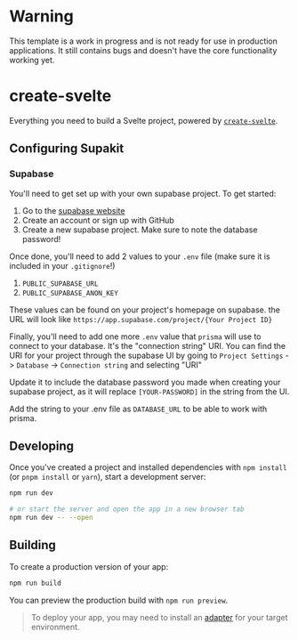 # Warning

This template is a work in progress and is not ready for use in production applications. It still contains bugs and doesn't have the core functionality working yet.

# create-svelte

Everything you need to build a Svelte project, powered by [`create-svelte`](https://github.com/sveltejs/kit/tree/master/packages/create-svelte).

## Configuring Supakit

### Supabase

You'll need to get set up with your own supabase project. To get started:

1. Go to the [supabase website](https://supabase.com/)
2. Create an account or sign up with GitHub
3. Create a new supabase project. Make sure to note the database password!

Once done, you'll need to add 2 values to your `.env` file (make sure it is included in your `.gitignore`!)

1. `PUBLIC_SUPABASE_URL`
2. `PUBLIC_SUPABASE_ANON_KEY`

These values can be found on your project's homepage on supabase. the URL will look like `https://app.supabase.com/project/{Your Project ID}`

Finally, you'll need to add one more `.env` value that `prisma` will use to connect to your database. It's the "connection string" URI.
You can find the URI for your project through the supabase UI by going to `Project Settings` -> `Database` -> `Connection string` and selecting "URI"

Update it to include the database password you made when creating your supabase project, as it will replace `[YOUR-PASSWORD]` in the string from the UI.

Add the string to your .env file as `DATABASE_URL` to be able to work with prisma.

## Developing

Once you've created a project and installed dependencies with `npm install` (or `pnpm install` or `yarn`), start a development server:

```bash
npm run dev

# or start the server and open the app in a new browser tab
npm run dev -- --open
```

## Building

To create a production version of your app:

```bash
npm run build
```

You can preview the production build with `npm run preview`.

> To deploy your app, you may need to install an [adapter](https://kit.svelte.dev/docs/adapters) for your target environment.
